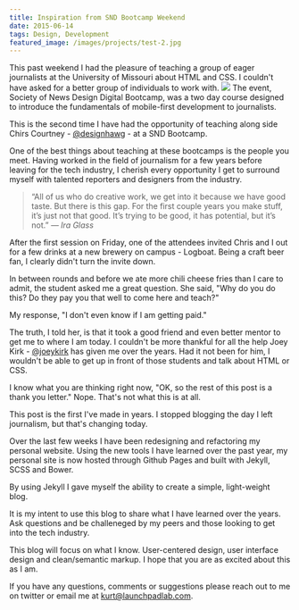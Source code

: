 ```yaml
---
title: Inspiration from SND Bootcamp Weekend
date: 2015-06-14
tags: Design, Development
featured_image: /images/projects/test-2.jpg
---
```


This past weekend I had the pleasure of teaching a group of eager journalists at the University of Missouri about HTML and CSS. I couldn't have asked for a better group of individuals to work with.
<img src="http://cl.ly/Yr5r/mizzou.jpg" class="post-img">
The event, Society of News Design Digital Bootcamp, was a two day course designed to introduce the fundamentals of mobile-first development to journalists.

This is the second time I have had the opportunity of teaching along side Chirs Courtney - [@designhawg](http://www.twitter.com/@designhawg) - at a SND Bootcamp.

One of the best things about teaching at these bootcamps is the people you meet. Having worked in the field of journalism for a few years before leaving for the tech industry, I cherish every opportunity I get to surround myself with talented reporters and designers from the industry.

<blockquote class="lead-quote">&ldquo;All of us who do creative work, we get into it because we have good taste. But there is this gap. For the first couple years you make stuff, it’s just not that good. It’s trying to be good, it has potential, but it’s not.&rdquo;
  <cite>— Ira Glass</cite>
</blockquote>

After the first session on Friday, one of the attendees invited Chris and I out for a few drinks at a new brewery on campus - Logboat. Being a craft beer fan, I clearly didn't turn the invite down.

In between rounds and before we ate more chili cheese fries than I care to admit, the student asked me a great question. She said, "Why do you do this? Do they pay you that well to come here and teach?"

My response, "I don't even know if I am getting paid."

The truth, I told her, is that it took a good friend and even better mentor to get me to where I am today. I couldn't be more thankful for all the help Joey Kirk - [@joeykirk](http://twitter.com/joeykirk) has given me over the years. Had it not been for him, I wouldn't be able to get up in front of those students and talk about HTML or CSS.

I know what you are thinking right now, "OK, so the rest of this post is a thank you letter." Nope. That's not what this is at all.

This post is the first I've made in years. I stopped blogging the day I left journalism, but that's changing today.

Over the last few weeks I have been redesigning and refactoring my personal website. Using the new tools I have learned over the past year, my personal site is now hosted through Github Pages and built with Jekyll, SCSS and Bower.

By using Jekyll I gave myself the ability to create a simple, light-weight blog.

It is my intent to use this blog to share what I have learned over the years. Ask questions and be challeneged by my peers and those looking to get into the tech industry.

This blog will focus on what I know. User-centered design, user interface design and clean/semantic markup. I hope that you are as excited about this as I am.

If you have any questions, comments or suggestions please reach out to me on twitter or email me at kurt@launchpadlab.com.